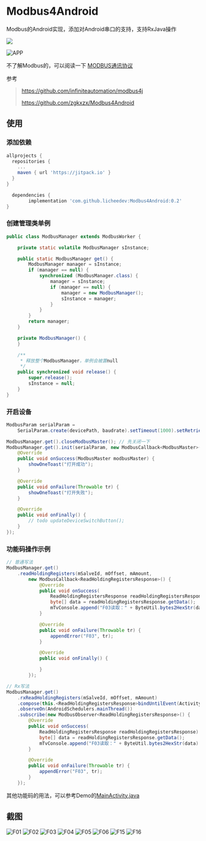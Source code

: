 # Modbus4Android
Modbus的Android实现，添加对Android串口的支持，支持RxJava操作

[![](https://jitpack.io/v/licheedev/Modbus4Android.svg)](https://jitpack.io/#licheedev/Modbus4Android)

![APP](https://raw.githubusercontent.com/licheedev/Modbus4Android/master/imgs/app.png)

不了解Modbus的，可以阅读一下 [MODBUS通讯协议](https://github.com/licheedev/Modbus4Android/blob/master/imgs/modbus_proto_cn.pdf)

参考
> https://github.com/infiniteautomation/modbus4j
>
> https://github.com/zgkxzx/Modbus4Android

## 使用

### 添加依赖
```gradle
allprojects {
  repositories {
    ...
    maven { url 'https://jitpack.io' }
  }
}

  dependencies {
        implementation 'com.github.licheedev:Modbus4Android:0.2'
}

```

### 创建管理类单例

```java
public class ModbusManager extends ModbusWorker {

    private static volatile ModbusManager sInstance;

    public static ModbusManager get() {
        ModbusManager manager = sInstance;
        if (manager == null) {
            synchronized (ModbusManager.class) {
                manager = sInstance;
                if (manager == null) {
                    manager = new ModbusManager();
                    sInstance = manager;
                }
            }
        }
        return manager;
    }

    private ModbusManager() {
    }

    /**
     * 释放整个ModbusManager，单例会被置null
     */
    public synchronized void release() {
        super.release();
        sInstance = null;
    }
}

```

### 开启设备
```java
ModbusParam serialParam =
    SerialParam.create(devicePath, baudrate).setTimeout(1000).setRetries(0); // 不重试

ModbusManager.get().closeModbusMaster(); // 先关闭一下
ModbusManager.get().init(serialParam, new ModbusCallback<ModbusMaster>() {
    @Override
    public void onSuccess(ModbusMaster modbusMaster) {
        showOneToast("打开成功");
    }

    @Override
    public void onFailure(Throwable tr) {
        showOneToast("打开失败");
    }

    @Override
    public void onFinally() {
        // todo updateDeviceSwitchButton();
    }
});
```

### 功能码操作示例
```java
// 普通写法
ModbusManager.get()
    .readHoldingRegisters(mSalveId, mOffset, mAmount,
        new ModbusCallback<ReadHoldingRegistersResponse>() {
            @Override
            public void onSuccess(
                ReadHoldingRegistersResponse readHoldingRegistersResponse) {
                byte[] data = readHoldingRegistersResponse.getData();
                mTvConsole.append("F03读取：" + ByteUtil.bytes2HexStr(data) + "\n");
            }

            @Override
            public void onFailure(Throwable tr) {
                appendError("F03", tr);
            }

            @Override
            public void onFinally() {

            }
        });

// Rx写法
ModbusManager.get()
    .rxReadHoldingRegisters(mSalveId, mOffset, mAmount)
    .compose(this.<ReadHoldingRegistersResponse>bindUntilEvent(ActivityEvent.DESTROY))
    .observeOn(AndroidSchedulers.mainThread())
    .subscribe(new ModbusObserver<ReadHoldingRegistersResponse>() {
        @Override
        public void onSuccess(
            ReadHoldingRegistersResponse readHoldingRegistersResponse) {
            byte[] data = readHoldingRegistersResponse.getData();
            mTvConsole.append("F03读取：" + ByteUtil.bytes2HexStr(data) + "\n");
        }

        @Override
        public void onFailure(Throwable tr) {
            appendError("F03", tr);
        }
    });
```

其他功能码的用法，可以参考Demo的[MainActivity.java](https://github.com/licheedev/Modbus4Android/blob/master/app/src/main/java/com/licheedev/demo/MainActivity.java)


## 截图
![F01](https://raw.githubusercontent.com/licheedev/Modbus4Android/master/imgs/01.png)
![F02](https://raw.githubusercontent.com/licheedev/Modbus4Android/master/imgs/02.png)
![F03](https://raw.githubusercontent.com/licheedev/Modbus4Android/master/imgs/03.png)
![F04](https://raw.githubusercontent.com/licheedev/Modbus4Android/master/imgs/04.png)
![F05](https://raw.githubusercontent.com/licheedev/Modbus4Android/master/imgs/05.gif)
![F06](https://raw.githubusercontent.com/licheedev/Modbus4Android/master/imgs/06.gif)
![F15](https://raw.githubusercontent.com/licheedev/Modbus4Android/master/imgs/15.gif)
![F16](https://raw.githubusercontent.com/licheedev/Modbus4Android/master/imgs/16.gif)

